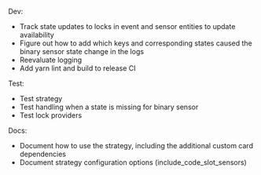 Dev:
- Track state updates to locks in event and sensor entities to update availability
- Figure out how to add which keys and corresponding states caused the binary sensor state change in the logs
- Reevaluate logging
- Add yarn lint and build to release CI

Test:
- Test strategy
- Test handling when a state is missing for binary sensor
- Test lock providers

Docs:
- Document how to use the strategy, including the additional custom card dependencies
- Document strategy configuration options (include_code_slot_sensors)
